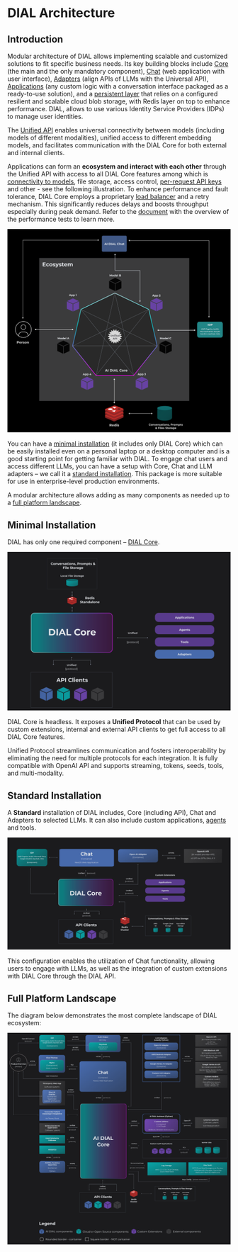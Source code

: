 # DIAL Architecture

## Introduction

Modular architecture of DIAL allows implementing scalable and customized solutions to fit specific business needs. Its key building blocks include [Core](/docs/platform/0.architecture-and-concepts/3.components.md#ai-dial-core) (the main and the only mandatory component), [Chat](/docs/platform/0.architecture-and-concepts/3.components.md#chat) (web application with user interface), [Adapters](/docs/platform/0.architecture-and-concepts/3.components.md#llm-adapters) (align APIs of LLMs with the Universal API), [Applications](/docs/platform/0.architecture-and-concepts/3.components.md#extensions) (any custom logic with a conversation interface packaged as a ready-to-use solution), and a [persistent layer](/docs/platform/0.architecture-and-concepts/3.components.md#persistent-layer) that relies on a configured resilient and scalable cloud blob storage, with Redis layer on top to enhance performance. DIAL, allows to use various Identity Service Providers (IDPs) to manage user identities.

The [Unified API](https://dialx.ai/dial_api) enables universal connectivity between models (including models of different modalities), unified access to different embedding models, and facilitates communication with the DIAL Core for both external and internal clients. 

Applications can form an **ecosystem and interact with each other** through the Unified API with access to all DIAL Core features among which is [connectivity to models](/docs/platform/2.supported-models.md), file storage, access control, [per-request API keys](/docs/platform/3.core/3.per-request-keys.md) and other - see the following illustration. To enhance performance and fault tolerance, DIAL Core employs a proprietary [load balancer](/docs/platform/3.core/5.load-balancer.md) and a retry mechanism. This significantly reduces delays and boosts throughput especially during peak demand. Refer to the [document](/docs/platform/9.high-load-performance.md) with the overview of the performance tests to learn more.

![](./img/arch-intro.svg)

You can have a [minimal installation](#minimal-installation) (it includes only DIAL Core) which can be easily installed even on a personal laptop or a desktop computer and is a good starting point for getting familiar with DIAL. To engage chat users and access different LLMs, you can have a setup with Core, Chat and LLM adapters – we call it a [standard installation](#standard-installation). This package is more suitable for use in enterprise-level production environments.

A modular architecture allows adding as many components as needed up to a [full platform landscape](#full-platform-landscape).

## Minimal Installation

DIAL has only one required component – [DIAL Core](/docs/platform/0.architecture-and-concepts/3.components.md#ai-dial-core).

![](./img/minimal2.svg)

DIAL Core is headless. It exposes a **Unified Protocol** that can be used by custom extensions, internal and external API clients to get full access to all DIAL Core features.

Unified Protocol streamlines communication and fosters interoperability by eliminating the need for multiple protocols for each integration. It is fully compatible with OpenAI API and supports streaming, tokens, seeds, tools, and multi-modality.

## Standard Installation

A **Standard** installation of DIAL includes, Core (including API), Chat and Adapters to selected LLMs. It can also include custom applications, [agents](/docs/platform/0.architecture-and-concepts/4.agentic-platform.md) and tools.

![](./img/standard2.svg)

This configuration enables the utilization of Chat functionality, allowing users to engage with LLMs, as well as the integration of custom extensions with DIAL Core through the DIAL API.

## Full Platform Landscape

The diagram below demonstrates the most complete landscape of DIAL ecosystem:

![max-zoom](./img/full-landscape3.1.svg)